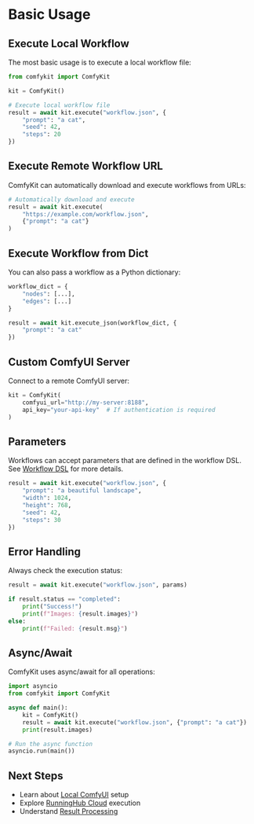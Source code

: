 # Basic Usage

## Execute Local Workflow

The most basic usage is to execute a local workflow file:

```python
from comfykit import ComfyKit

kit = ComfyKit()

# Execute local workflow file
result = await kit.execute("workflow.json", {
    "prompt": "a cat",
    "seed": 42,
    "steps": 20
})
```

## Execute Remote Workflow URL

ComfyKit can automatically download and execute workflows from URLs:

```python
# Automatically download and execute
result = await kit.execute(
    "https://example.com/workflow.json",
    {"prompt": "a cat"}
)
```

## Execute Workflow from Dict

You can also pass a workflow as a Python dictionary:

```python
workflow_dict = {
    "nodes": [...],
    "edges": [...]
}

result = await kit.execute_json(workflow_dict, {
    "prompt": "a cat"
})
```

## Custom ComfyUI Server

Connect to a remote ComfyUI server:

```python
kit = ComfyKit(
    comfyui_url="http://my-server:8188",
    api_key="your-api-key"  # If authentication is required
)
```

## Parameters

Workflows can accept parameters that are defined in the workflow DSL. See [Workflow DSL](../dsl/overview.md) for more details.

```python
result = await kit.execute("workflow.json", {
    "prompt": "a beautiful landscape",
    "width": 1024,
    "height": 768,
    "seed": 42,
    "steps": 30
})
```

## Error Handling

Always check the execution status:

```python
result = await kit.execute("workflow.json", params)

if result.status == "completed":
    print("Success!")
    print(f"Images: {result.images}")
else:
    print(f"Failed: {result.msg}")
```

## Async/Await

ComfyKit uses async/await for all operations:

```python
import asyncio
from comfykit import ComfyKit

async def main():
    kit = ComfyKit()
    result = await kit.execute("workflow.json", {"prompt": "a cat"})
    print(result.images)

# Run the async function
asyncio.run(main())
```

## Next Steps

- Learn about [Local ComfyUI](local.md) setup
- Explore [RunningHub Cloud](cloud.md) execution
- Understand [Result Processing](results.md)

